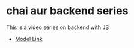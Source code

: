 # chai aur backend series
This is a video series on backend with JS
- [Model Link](https://www.youtube.com/redirect?event=video_description&redir_token=QUFFLUhqbENmcEVuQWNSeEx4STRINUhHSzNXZWtNSW5DUXxBQ3Jtc0trUW9SRG5tOG81aW1uTEtUb0hzdVNERVozTlNDanRtLWNpZ1lPM3Q2dVItOERmNGdkWHE3Z2NOaF9oTXVQaEhHTk1iQ1h5WFhIOFdQUlEzMUdnXzdsNlBMWnNrU2xodXhrUjh2bTBlYkJyVlB1VXNSdw&q=https%3A%2F%2Fapp.eraser.io%2Fworkspace%2FYtPqZ1VogxGy1jzIDkzj%3Forigin%3Dshare&v=9B4CvtzXRpc)
